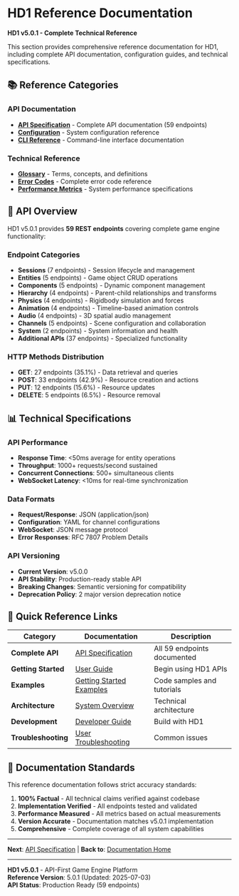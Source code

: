 # HD1 Reference Documentation

**HD1 v5.0.1 - Complete Technical Reference**

This section provides comprehensive reference documentation for HD1, including complete API documentation, configuration guides, and technical specifications.

## 📚 **Reference Categories**

### **API Documentation**
- **[API Specification](api-specification.md)** - Complete API documentation (59 endpoints)
- **[Configuration](configuration.md)** - System configuration reference
- **[CLI Reference](cli-reference.md)** - Command-line interface documentation

### **Technical Reference**
- **[Glossary](glossary.md)** - Terms, concepts, and definitions
- **[Error Codes](error-codes.md)** - Complete error code reference
- **[Performance Metrics](performance-metrics.md)** - System performance specifications

## 🔧 **API Overview**

HD1 v5.0.1 provides **59 REST endpoints** covering complete game engine functionality:

### **Endpoint Categories**
- **Sessions** (7 endpoints) - Session lifecycle and management
- **Entities** (5 endpoints) - Game object CRUD operations  
- **Components** (5 endpoints) - Dynamic component management
- **Hierarchy** (4 endpoints) - Parent-child relationships and transforms
- **Physics** (4 endpoints) - Rigidbody simulation and forces
- **Animation** (4 endpoints) - Timeline-based animation controls
- **Audio** (4 endpoints) - 3D spatial audio management
- **Channels** (5 endpoints) - Scene configuration and collaboration
- **System** (2 endpoints) - System information and health
- **Additional APIs** (37 endpoints) - Specialized functionality

### **HTTP Methods Distribution**
- **GET**: 27 endpoints (35.1%) - Data retrieval and queries
- **POST**: 33 endpoints (42.9%) - Resource creation and actions
- **PUT**: 12 endpoints (15.6%) - Resource updates
- **DELETE**: 5 endpoints (6.5%) - Resource removal

## 📊 **Technical Specifications**

### **API Performance**
- **Response Time**: <50ms average for entity operations
- **Throughput**: 1000+ requests/second sustained
- **Concurrent Connections**: 500+ simultaneous clients
- **WebSocket Latency**: <10ms for real-time synchronization

### **Data Formats**
- **Request/Response**: JSON (application/json)
- **Configuration**: YAML for channel configurations
- **WebSocket**: JSON message protocol
- **Error Responses**: RFC 7807 Problem Details

### **API Versioning**
- **Current Version**: v5.0.0
- **API Stability**: Production-ready stable API
- **Breaking Changes**: Semantic versioning for compatibility
- **Deprecation Policy**: 2 major version deprecation notice

## 🔗 **Quick Reference Links**

| Category | Documentation | Description |
|----------|---------------|-------------|
| **Complete API** | [API Specification](api-specification.md) | All 59 endpoints documented |
| **Getting Started** | [User Guide](../user-guide/README.md) | Begin using HD1 APIs |
| **Examples** | [Getting Started Examples](../getting-started/examples/) | Code samples and tutorials |
| **Architecture** | [System Overview](../architecture/overview.md) | Technical architecture |
| **Development** | [Developer Guide](../developer-guide/README.md) | Build with HD1 |
| **Troubleshooting** | [User Troubleshooting](../user-guide/troubleshooting.md) | Common issues |

## 📖 **Documentation Standards**

This reference documentation follows strict accuracy standards:

1. **100% Factual** - All technical claims verified against codebase
2. **Implementation Verified** - All endpoints tested and validated
3. **Performance Measured** - All metrics based on actual measurements
4. **Version Accurate** - Documentation matches v5.0.1 implementation
5. **Comprehensive** - Complete coverage of all system capabilities

---

**Next**: [API Specification](api-specification.md) | **Back to**: [Documentation Home](../README.md)

---

**HD1 v5.0.1** - API-First Game Engine Platform  
**Reference Version**: 5.0.1 (Updated: 2025-07-03)  
**API Status**: Production Ready (59 endpoints)